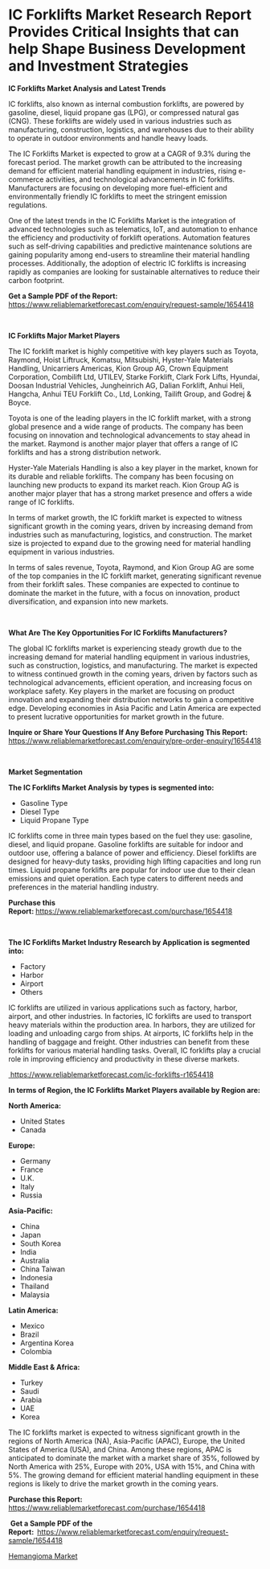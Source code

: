 <p><h1>IC Forklifts Market Research Report Provides Critical Insights that can help Shape Business Development and Investment Strategies</h1></p><p><strong>IC Forklifts Market Analysis and Latest Trends</strong></p>
<p><p>IC forklifts, also known as internal combustion forklifts, are powered by gasoline, diesel, liquid propane gas (LPG), or compressed natural gas (CNG). These forklifts are widely used in various industries such as manufacturing, construction, logistics, and warehouses due to their ability to operate in outdoor environments and handle heavy loads.</p><p>The IC Forklifts Market is expected to grow at a CAGR of 9.3% during the forecast period. The market growth can be attributed to the increasing demand for efficient material handling equipment in industries, rising e-commerce activities, and technological advancements in IC forklifts. Manufacturers are focusing on developing more fuel-efficient and environmentally friendly IC forklifts to meet the stringent emission regulations.</p><p>One of the latest trends in the IC Forklifts Market is the integration of advanced technologies such as telematics, IoT, and automation to enhance the efficiency and productivity of forklift operations. Automation features such as self-driving capabilities and predictive maintenance solutions are gaining popularity among end-users to streamline their material handling processes. Additionally, the adoption of electric IC forklifts is increasing rapidly as companies are looking for sustainable alternatives to reduce their carbon footprint.</p></p>
<p><strong>Get a Sample PDF of the Report:&nbsp;</strong> <a href="https://www.reliablemarketforecast.com/enquiry/request-sample/1654418">https://www.reliablemarketforecast.com/enquiry/request-sample/1654418</a></p>
<p>&nbsp;</p>
<p><strong>IC Forklifts Major Market Players</strong></p>
<p><p>The IC forklift market is highly competitive with key players such as Toyota, Raymond, Hoist Liftruck, Komatsu, Mitsubishi, Hyster-Yale Materials Handling, Unicarriers Americas, Kion Group AG, Crown Equipment Corporation, Combilift Ltd, UTILEV, Starke Forklift, Clark Fork Lifts, Hyundai, Doosan Industrial Vehicles, Jungheinrich AG, Dalian Forklift, Anhui Heli, Hangcha, Anhui TEU Forklift Co., Ltd, Lonking, Tailift Group, and Godrej & Boyce.</p><p>Toyota is one of the leading players in the IC forklift market, with a strong global presence and a wide range of products. The company has been focusing on innovation and technological advancements to stay ahead in the market. Raymond is another major player that offers a range of IC forklifts and has a strong distribution network.</p><p>Hyster-Yale Materials Handling is also a key player in the market, known for its durable and reliable forklifts. The company has been focusing on launching new products to expand its market reach. Kion Group AG is another major player that has a strong market presence and offers a wide range of IC forklifts.</p><p>In terms of market growth, the IC forklift market is expected to witness significant growth in the coming years, driven by increasing demand from industries such as manufacturing, logistics, and construction. The market size is projected to expand due to the growing need for material handling equipment in various industries.</p><p>In terms of sales revenue, Toyota, Raymond, and Kion Group AG are some of the top companies in the IC forklift market, generating significant revenue from their forklift sales. These companies are expected to continue to dominate the market in the future, with a focus on innovation, product diversification, and expansion into new markets.</p></p>
<p>&nbsp;</p>
<p><strong>What Are The Key Opportunities For IC Forklifts Manufacturers?</strong></p>
<p><p>The global IC forklifts market is experiencing steady growth due to the increasing demand for material handling equipment in various industries, such as construction, logistics, and manufacturing. The market is expected to witness continued growth in the coming years, driven by factors such as technological advancements, efficient operation, and increasing focus on workplace safety. Key players in the market are focusing on product innovation and expanding their distribution networks to gain a competitive edge. Developing economies in Asia Pacific and Latin America are expected to present lucrative opportunities for market growth in the future.</p></p>
<p><strong>Inquire or Share Your Questions If Any Before Purchasing This Report:</strong> <a href="https://www.reliablemarketforecast.com/enquiry/pre-order-enquiry/1654418">https://www.reliablemarketforecast.com/enquiry/pre-order-enquiry/1654418</a></p>
<p>&nbsp;</p>
<p><strong>Market Segmentation</strong></p>
<p><strong>The IC Forklifts Market Analysis by types is segmented into:</strong></p>
<p><ul><li>Gasoline Type</li><li>Diesel Type</li><li>Liquid Propane Type</li></ul></p>
<p><p>IC forklifts come in three main types based on the fuel they use: gasoline, diesel, and liquid propane. Gasoline forklifts are suitable for indoor and outdoor use, offering a balance of power and efficiency. Diesel forklifts are designed for heavy-duty tasks, providing high lifting capacities and long run times. Liquid propane forklifts are popular for indoor use due to their clean emissions and quiet operation. Each type caters to different needs and preferences in the material handling industry.</p></p>
<p><strong>Purchase this Report:&nbsp;</strong><a href="https://www.reliablemarketforecast.com/purchase/1654418">https://www.reliablemarketforecast.com/purchase/1654418</a></p>
<p>&nbsp;</p>
<p><strong>The IC Forklifts Market Industry Research by Application is segmented into:</strong></p>
<p><ul><li>Factory</li><li>Harbor</li><li>Airport</li><li>Others</li></ul></p>
<p><p>IC forklifts are utilized in various applications such as factory, harbor, airport, and other industries. In factories, IC forklifts are used to transport heavy materials within the production area. In harbors, they are utilized for loading and unloading cargo from ships. At airports, IC forklifts help in the handling of baggage and freight. Other industries can benefit from these forklifts for various material handling tasks. Overall, IC forklifts play a crucial role in improving efficiency and productivity in these diverse markets.</p></p>
<p><a href="https://www.reliablemarketforecast.com/ic-forklifts-r1654418">&nbsp;https://www.reliablemarketforecast.com/ic-forklifts-r1654418</a></p>
<p><strong>In terms of Region, the IC Forklifts Market Players available by Region are:</strong></p>
<p>
    <p> <strong> North America: </strong>
        <ul>
            <li>United States</li>
            <li>Canada</li>
        </ul>
        </p> 
    <p> <strong> Europe: </strong>
        <ul>
            <li>Germany</li>
            <li>France</li>
            <li>U.K.</li>
            <li>Italy</li>
            <li>Russia</li>
        </ul>
        </p> 
    <p> <strong> Asia-Pacific: </strong>
        <ul>
            <li>China</li>
            <li>Japan</li>
            <li>South Korea</li>
            <li>India</li>
            <li>Australia</li>
            <li>China Taiwan</li>
            <li>Indonesia</li>
            <li>Thailand</li>
            <li>Malaysia</li>
        </ul>
        </p> 
    <p> <strong> Latin America: </strong>
        <ul>
            <li>Mexico</li>
            <li>Brazil</li>
            <li>Argentina Korea</li>
            <li>Colombia</li>
        </ul>
        </p> 
    <p> <strong> Middle East & Africa: </strong>
        <ul>
            <li>Turkey</li>
            <li>Saudi</li>
            <li>Arabia</li>
            <li>UAE</li>
            <li>Korea</li>
        </ul>
    </p>
    </p>
<p><p>The IC forklifts market is expected to witness significant growth in the regions of North America (NA), Asia-Pacific (APAC), Europe, the United States of America (USA), and China. Among these regions, APAC is anticipated to dominate the market with a market share of 35%, followed by North America with 25%, Europe with 20%, USA with 15%, and China with 5%. The growing demand for efficient material handling equipment in these regions is likely to drive the market growth in the coming years.</p></p>
<p><strong>Purchase this Report: </strong><a href="https://www.reliablemarketforecast.com/purchase/1654418">https://www.reliablemarketforecast.com/purchase/1654418</a></p>
<p>&nbsp;<strong>Get a Sample PDF of the Report:&nbsp;&nbsp;</strong><a href="https://www.reliablemarketforecast.com/enquiry/request-sample/1654418">https://www.reliablemarketforecast.com/enquiry/request-sample/1654418</a></p>
<p><strong></strong></p>
<p><p><a href="https://view.publitas.com/reportprime-1/global-hemangioma-market-size-and-market-trends-analysis-by-regional-outlook-competitive-strategies-forecasted-for-period-from-2024-to-2031/">Hemangioma Market</a></p></p>